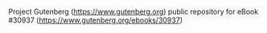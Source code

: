 Project Gutenberg (https://www.gutenberg.org) public repository for eBook #30937 (https://www.gutenberg.org/ebooks/30937)
